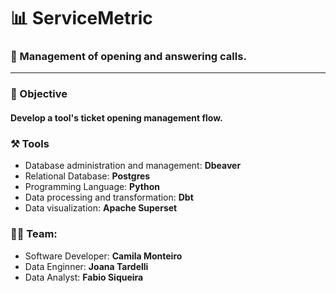 # 📊 ServiceMetric
### 📍 Management of opening and answering calls.
--------------------------------------------

### 🎯 Objective
#### Develop a tool's ticket opening management flow.

### ⚒️ Tools
- Database administration and management: 
**Dbeaver**
- Relational Database:
**Postgres**
- Programming Language:
**Python**
- Data processing and transformation:
**Dbt**
- Data visualization:
**Apache Superset**

### 👩‍💻 Team: 
- Software Developer: **Camila Monteiro** 
- Data Enginner: **Joana Tardelli**
- Data Analyst: **Fabio Siqueira**
